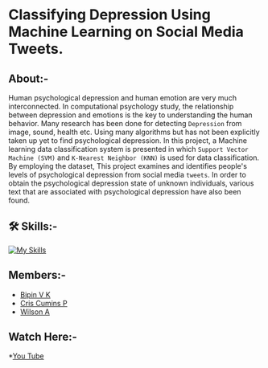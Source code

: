 # Classifying Depression Using Machine Learning on Social Media Tweets.
## About:-
Human psychological depression and human emotion are very much interconnected. In computational psychology study, the relationship between depression and emotions is the key to understanding the human behavior. Many research has been done for detecting `Depression` from image, sound, health etc. Using many algorithms but has not been explicitly taken up yet to find psychological depression. In this project, a Machine learning data classification system is presented in which `Support Vector Machine (SVM)` and `K-Nearest Neighbor (KNN)` is used for data classification. By employing the dataset, This project examines and identifies people's levels of psychological depression from social media `tweets`. In order to obtain the psychological depression state of unknown individuals, various text that are associated with psychological depression have also been found.


## 🛠 Skills:-
[![My Skills](https://skillicons.dev/icons?i=python,flask,visualstudio&perline=3)](https://skillicons.dev)

## Members:-
 * [Bipin V K ](https://www.linkedin.com/in/bipin-v-k-499b751a6/)
 * [Cris Cumins P](https://www.linkedin.com/in/cris-cumins-305329224/)
 * [Wilson A](https://www.linkedin.com/in/wilson-antony-ra/)

## Watch Here:-
  *[You Tube](https://www.youtube.com/watch?v=_WrO12212Ns&ab_channel=WilsonRaja)
